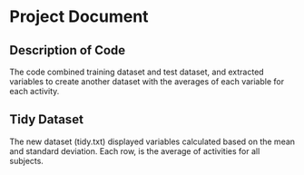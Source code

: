 # Project Document

## Description of Code
The code combined training dataset and test dataset, and extracted  variables to create another dataset with the averages of each variable for each activity.

## Tidy Dataset
The new dataset (tidy.txt) displayed variables calculated based on the mean and standard deviation. Each row, is the average of activities for all subjects.





